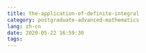 ```yaml
---
title: the-application-of-definite-integral
category: postgraduate-advanced-mathematics
lang: zh-cn
date: 2020-05-22 16:59:30
tags:
---
```

